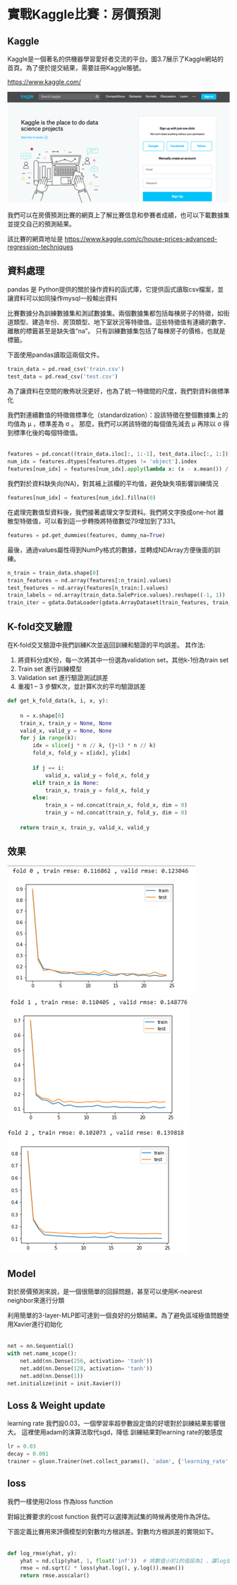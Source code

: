 # 實戰Kaggle比賽：房價預測


## Kaggle
Kaggle是一個著名的供機器學習愛好者交流的平台。圖3.7展示了Kaggle網站的首頁。為了便於提交結果，需要註冊Kaggle賬號。

https://www.kaggle.com/

![image](https://github.com/rockuass1235/deep-learning/blob/master/images/kaggle.png)

我們可以在房價預測比賽的網頁上了解比賽信息和參賽者成績，也可以下載數據集並提交自己的預測結果。

該比賽的網頁地址是 https://www.kaggle.com/c/house-prices-advanced-regression-techniques



## 資料處理

pandas 是 Python提供的關於操作資料的函式庫，它提供函式讀取csv檔案，並讓資料可以如同操作mysql一般輸出資料

比賽數據分為訓練數據集和測試數據集。兩個數據集都包括每棟房子的特徵，如街道類型、建造年份、房頂類型、地下室狀況等特徵值。這些特徵值有連續的數字、離散的標籤甚至是缺失值“na”。
只有訓練數據集包括了每棟房子的價格，也就是標籤。

下面使用pandas讀取這兩個文件。

```Python
train_data = pd.read_csv('train.csv')
test_data = pd.read_csv('test.csv')
```

為了讓資料在空間的散佈狀況更好，也為了統一特徵間的尺度，我們對資料做標準化

我們對連續數值的特徵做標準化（standardization）：設該特徵在整個數據集上的均值為 μ ，標準差為 σ 。
那麼，我們可以將該特徵的每個值先減去 μ 再除以 σ 得到標準化後的每個特徵值。

```Python

features = pd.concat((train_data.iloc[:, 1:-1], test_data.iloc[:, 1:]))
num_idx = features.dtypes[features.dtypes != 'object'].index
features[num_idx] = features[num_idx].apply(lambda x: (x - x.mean()) / (x.std()))

```

我們對於資料缺失向(NA)，對其補上該欄的平均值，避免缺失項影響訓練情況

```Python
features[num_idx] = features[num_idx].fillna(0)
```

在處理完數值型資料後，我們接著處理文字型資料。我們將文字換成one-hot 離散型特徵值，可以看到這一步轉換將特徵數從79增加到了331。

```Python
features = pd.get_dummies(features, dummy_na=True)
```

最後，通過values屬性得到NumPy格式的數據，並轉成NDArray方便後面的訓練。

```Python
n_train = train_data.shape[0]
train_features = nd.array(features[:n_train].values)
test_features = nd.array(features[n_train:].values)
train_labels = nd.array(train_data.SalePrice.values).reshape((-1, 1))
train_iter = gdata.DataLoader(gdata.ArrayDataset(train_features, train_labels), batch_size, shuffle=True)
```



##   K-fold交叉驗證

在K-fold交叉驗證中我們訓練K次並返回訓練和驗證的平均誤差。
其作法:

1. 將資料分成K份，每一次將其中一份選為validation set，其他k-1份為train set
2. Train set 進行訓練模型
3. Validation set 進行驗證測試誤差
4. 重複1 – 3 步驟K次，並計算K次的平均驗證誤差
```Python
def get_k_fold_data(k, i, x, y):
    
    n = x.shape[0]
    train_x, train_y = None, None
    valid_x, valid_y = None, None
    for j in range(k):
        idx = slice(j * n // k, (j+1) * n // k)
        fold_x, fold_y = x[idx], y[idx]
        
        if j == i:
            valid_x, valid_y = fold_x, fold_y
        elif train_x is None:
            train_x, train_y = fold_x, fold_y
        else:
            train_x = nd.concat(train_x, fold_x, dim = 0)
            train_y = nd.concat(train_y, fold_y, dim = 0)
    
    return train_x, train_y, valid_x, valid_y

```
## 效果
![image](https://github.com/rockuass1235/deep-learning/blob/master/images/fold1.png)
![image](https://github.com/rockuass1235/deep-learning/blob/master/images/fold2.png)
![image](https://github.com/rockuass1235/deep-learning/blob/master/images/fold3.png)


## Model

對於房價預測來說，是一個很簡單的回歸問題，甚至可以使用K-nearest neighbor來進行分類

利用簡單的3-layer-MLP即可達到一個良好的分類結果。為了避免區域極值問題使用Xavier進行初始化

```Python

net = nn.Sequential()
with net.name_scope():
    net.add(nn.Dense(256, activation= 'tanh'))
    net.add(nn.Dense(128, activation= 'tanh'))
    net.add(nn.Dense(1))
net.initialize(init = init.Xavier())
```

## Loss & Weight update

learning rate 我們設0.03，一個學習率超參數設定值的好壞對於訓練結果影響很大。 這裡使用adam的演算法取代sgd，降低 訓練結果對learning rate的敏感度

```Python
lr = 0.03
decay = 0.001
trainer = gluon.Trainer(net.collect_params(), 'adam', {'learning_rate': lr, 'wd': decay})

```

## loss

我們一樣使用l2loss 作為loss function

對嫆比賽要求的cost function 我們可以選擇測試集的時候再使用作為評估。

下面定義比賽用來評價模型的對數均方根誤差。對數均方根誤差的實現如下。

```Python

def log_rmse(yhat, y):
    yhat = nd.clip(yhat, 1, float('inf'))  # 將數值小於1的值設為1 ，讓log值介於0-inf之間增加穩定性
    rmse = nd.sqrt(2 * loss(yhat.log(), y.log()).mean())
    return rmse.asscalar()
```


